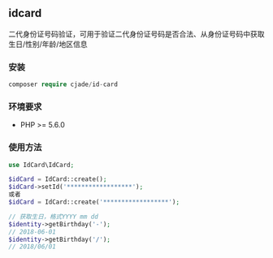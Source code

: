 ## idcard
二代身份证号码验证，可用于验证二代身份证号码是否合法、从身份证号码中获取生日/性别/年龄/地区信息 

### 安装
```php
composer require cjade/id-card 
```
### 环境要求
- PHP >= 5.6.0
### 使用方法
```php
use IdCard\IdCard;

$idCard = IdCard::create();
$idCard->setId('******************');
或者
$idCard = IdCard::create('******************');

// 获取生日，格式YYYY mm dd
$identity->getBirthday('-');
// 2018-06-01
$identity->getBirthday('/');
// 2018/06/01




```
